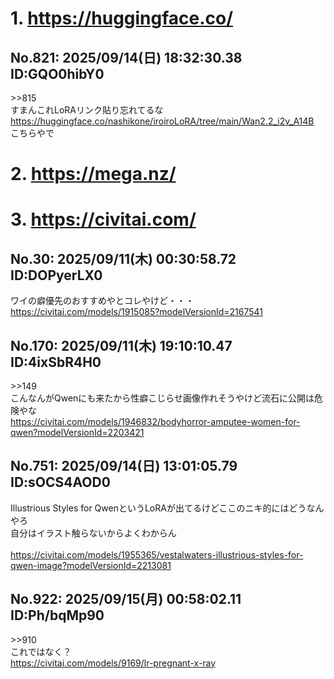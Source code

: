 # 1. https://huggingface.co/
## No.821:	2025/09/14(日) 18:32:30.38 ID:GQO0hibY0
 \>\>815 <br> すまんこれLoRAリンク貼り忘れてるな <br> <a href='https://huggingface.co/nashikone/iroiroLoRA/tree/main/Wan2.2_i2v_A14B'>https://huggingface.co/nashikone/iroiroLoRA/tree/main/Wan2.2_i2v_A14B</a> <br> こちらやで 
<br>

# 2. https://mega.nz/
# 3. https://civitai.com/
## No.30:	2025/09/11(木) 00:30:58.72 ID:DOPyerLX0
 ワイの癖優先のおすすめやとコレやけど・・・ <br> <a href='https://civitai.com/models/1915085?modelVersionId=2167541'>https://civitai.com/models/1915085?modelVersionId=2167541</a> 
<br>

## No.170:	2025/09/11(木) 19:10:10.47 ID:4ixSbR4H0
 \>\>149 <br> こんなんがQwenにも来たから性癖こじらせ画像作れそうやけど流石に公開は危険やな <br> <a href='https://civitai.com/models/1946832/bodyhorror-amputee-women-for-qwen?modelVersionId=2203421'>https://civitai.com/models/1946832/bodyhorror-amputee-women-for-qwen?modelVersionId=2203421</a> 
<br>

## No.751:	2025/09/14(日) 13:01:05.79 ID:sOCS4AOD0
 Illustrious Styles for QwenというLoRAが出てるけどここのニキ的にはどうなんやろ <br> 自分はイラスト触らないからよくわからん <br>  <br> <a href='https://civitai.com/models/1955365/vestalwaters-illustrious-styles-for-qwen-image?modelVersionId=2213081'>https://civitai.com/models/1955365/vestalwaters-illustrious-styles-for-qwen-image?modelVersionId=2213081</a> 
<br>

## No.922:	2025/09/15(月) 00:58:02.11 ID:Ph/bqMp90
 \>\>910 <br> これではなく？ <br> <a href='https://civitai.com/models/9169/lr-pregnant-x-ray'>https://civitai.com/models/9169/lr-pregnant-x-ray</a> 
<br>

